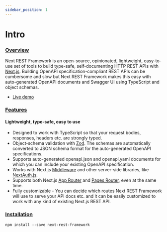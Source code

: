 ```yaml
---
sidebar_position: 1
---
```


# Intro

### [Overview](#overview)

Next REST Framework is an open-source, opinionated, lightweight, easy-to-use set of tools to build type-safe, self-documenting HTTP REST APIs with [Next.js](http://nextjs.org/). Building OpenAPI specification-compliant REST APIs can be cumbersome and slow but Next REST Framework makes this easy with auto-generated OpenAPI documents and Swagger UI using TypeScript and object schemas.

- [Live demo](https://next-rest-framework-demo.vercel.app/api)

### [Features](#features)

#### Lightweight, type-safe, easy to use

- Designed to work with TypeScript so that your request bodies, responses, headers etc. are strongly typed.
- Object-schema validation with [Zod](https://github.com/colinhacks/zod). The schemas are automatically converted to JSON schema format for the auto-generated OpenAPI specifications.
- Supports auto-generated openapi.json and openapi.yaml documents for which you can include your existing OpenAPI specification.
- Works with Next.js [Middleware](https://nextjs.org/docs/app/building-your-application/routing/middleware) and other server-side libraries, like [NextAuth.js](#https://github.com/nextauthjs/next-auth).
- Supports both Next.js [App Router](https://nextjs.org/docs/app/building-your-application/routing#the-app-router) and [Pages Router](https://nextjs.org/docs/pages/building-your-application/routing), even at the same time.
- Fully customizable - You can decide which routes Next REST Framework will use to serve your API docs etc. and it can be easily customized to work with any kind of existing Next.js REST API.

### [Installation](#installation)

```
npm install --save next-rest-framework
```
